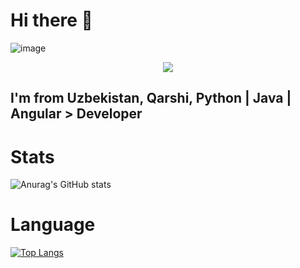 # Hi there 👋

![image](https://github.com/halfrost/halfrost/blob/master/icons/header_.png)

<p align="center">
<img src="https://readme-typing-svg.herokuapp.com?size=15&duration=6000&lines=Java+%7C+Python+%7C+JavaScript+%7C+Angular+Developer"></img>
</p>

## I'm from Uzbekistan, Qarshi, Python | Java | Angular > Developer

# Stats
![Anurag's GitHub stats](https://github-readme-stats.vercel.app/api?username=XudjamovSardor&show_icons=true&theme=radical)

# Language
[![Top Langs](https://github-readme-stats.vercel.app/api/top-langs/?username=XudjamovSardor&layout=compact)](https://github.com/anuraghazra/github-readme-stats)

